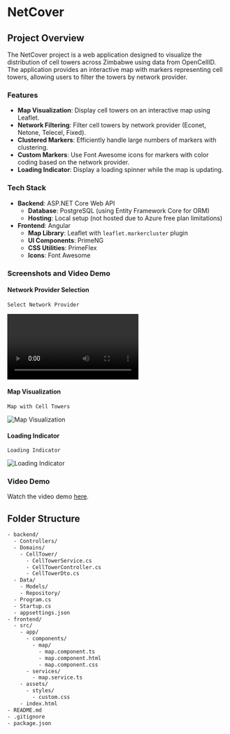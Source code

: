 # NetCover

## Project Overview

The NetCover project is a web application designed to visualize the distribution of cell towers across Zimbabwe using data from OpenCellID. The application provides an interactive map with markers representing cell towers, allowing users to filter the towers by network provider.

### Features

- **Map Visualization**: Display cell towers on an interactive map using Leaflet.
- **Network Filtering**: Filter cell towers by network provider (Econet, Netone, Telecel, Fixed).
- **Clustered Markers**: Efficiently handle large numbers of markers with clustering.
- **Custom Markers**: Use Font Awesome icons for markers with color coding based on the network provider.
- **Loading Indicator**: Display a loading spinner while the map is updating.

### Tech Stack

- **Backend**: ASP.NET Core Web API
  - **Database**: PostgreSQL (using Entity Framework Core for ORM)
  - **Hosting**: Local setup (not hosted due to Azure free plan limitations)
- **Frontend**: Angular
  - **Map Library**: Leaflet with `leaflet.markercluster` plugin
  - **UI Components**: PrimeNG
  - **CSS Utilities**: PrimeFlex
  - **Icons**: Font Awesome

### Screenshots and Video Demo

#### Network Provider Selection

`Select Network Provider`

![Network Provider Selection](./.docs/demo.mp4)

#### Map Visualization

`Map with Cell Towers`

![Map Visualization](./images/map-visualization.png)

#### Loading Indicator

`Loading Indicator`

![Loading Indicator](./images/loading-indicator.png)

### Video Demo

Watch the video demo [here](./videos/network-coverage-demo.mp4).

## Folder Structure

```bash
- backend/
  - Controllers/
  - Domains/
    - CellTower/
      - CellTowerService.cs
      - CellTowerController.cs
      - CellTowerDto.cs
  - Data/
    - Models/
    - Repository/
  - Program.cs
  - Startup.cs
  - appsettings.json
- frontend/
  - src/
    - app/
      - components/
        - map/
          - map.component.ts
          - map.component.html
          - map.component.css
      - services/
        - map.service.ts
    - assets/
      - styles/
        - custom.css
    - index.html
- README.md
- .gitignore
- package.json
